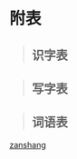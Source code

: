 # 附表

> ## 识字表

<Ebook grade="xxyw4a" :pages="123" :paged="125" ></Ebook> 


> ## 写字表

<Ebook grade="xxyw4a" :pages="126" :paged="127" ></Ebook> 


> ## 词语表

<Ebook grade="xxyw4a" :pages="128" :paged="130" ></Ebook>


[zanshang](../res/zanshang.md ':include')